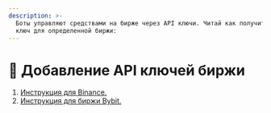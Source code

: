 ```yaml
---
description: >-
  Боты управляют средствами на бирже через API ключи. Читай как получить API
  ключ для определенной биржи:
---
```


# 🔑 Добавление API ключей биржи

1. [Инструкция для Binance.](instrukciya-dlya-binance.md)
2. [Инструкция для биржи Bybit.](instrukciya-dlya-bybit-na-saite.md)
